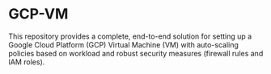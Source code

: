 # GCP-VM
This repository provides a complete, end-to-end solution for setting up a Google Cloud Platform (GCP) Virtual Machine (VM) with auto-scaling policies based on workload and robust security measures (firewall rules and IAM roles). 
